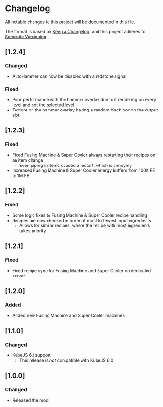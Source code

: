 # Changelog
All notable changes to this project will be documented in this file.

The format is based on [Keep a Changelog](https://keepachangelog.com/en/1.0.0/),
and this project adheres to [Semantic Versioning](https://semver.org/spec/v2.0.0.html).

## [1.2.4]

### Changed

* AutoHammer can now be disabled with a redstone signal 

### Fixed

* Poor performance with the hammer overlay due to it rendering on every level and not the selected level
* Texture on the hammer overlay having a random black box on the output slot

## [1.2.3]

### Fixed
* Fixed Fusing Machine & Super Cooler always restarting their recipes on an item change
  * Even piping in items caused a restart, which is annoying
* Increased Fusing Machine & Super Cooler energy buffers from 100K FE to 1M FE

## [1.2.2]

### Fixed
* Some logic fixes to Fusing Machine & Super Cooler recipe handling
* Recipes are now checked in order of most to fewest input ingredients
  * Allows for similar recipes, where the recipe with most ingredients takes priority

## [1.2.1]

### Fixed
* Fixed recipe sync for Fusing Machine and Super Cooler on dedicated server

## [1.2.0]

### Added
* Added new Fusing Machine and Super Cooler machines

## [1.1.0]

### Changed
* KubeJS 6.1 support
  * This release is *not* compatible with KubeJS 6.0

## [1.0.0]

### Changed
* Released the mod
